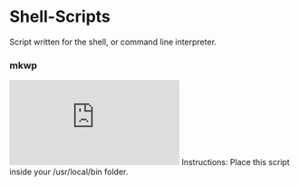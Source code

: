 Shell-Scripts
=============

Script written for the shell, or command line interpreter.

### mkwp
![mkwp](https://github.com/scrubmx/Shell-Scripts/blob/master/mkwp.sh)
Instructions:
Place this script inside your /usr/local/bin folder.

